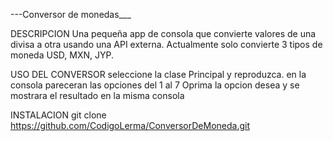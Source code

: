 ---Conversor de monedas___

  DESCRIPCION
  Una pequeña app de consola que convierte valores de una divisa a otra usando una API externa.
  Actualmente solo convierte 3 tipos de moneda USD, MXN, JYP.

  USO DEL CONVERSOR
  seleccione la clase Principal y reproduzca. 
  en la consola pareceran las opciones del 1 al 7
  Oprima la opcion desea y se mostrara el resultado en la misma consola

  INSTALACION
  git clone https://github.com/CodigoLerma/ConversorDeMoneda.git
  
